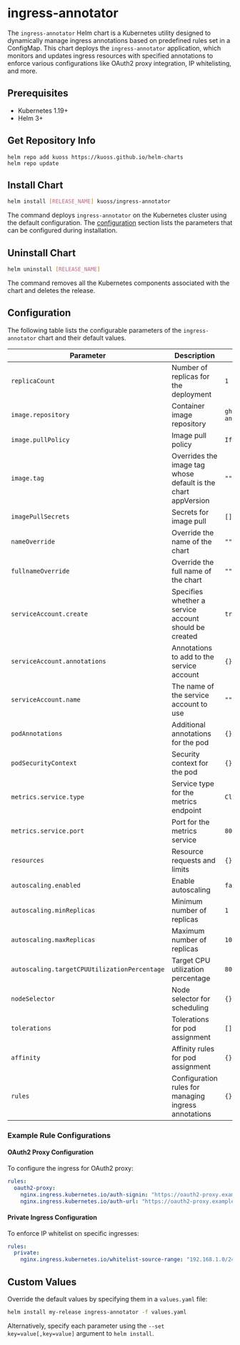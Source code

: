 # ingress-annotator

The `ingress-annotator` Helm chart is a Kubernetes utility designed to dynamically manage ingress annotations based on predefined rules set in a ConfigMap. This chart deploys the `ingress-annotator` application, which monitors and updates ingress resources with specified annotations to enforce various configurations like OAuth2 proxy integration, IP whitelisting, and more.

## Prerequisites

- Kubernetes 1.19+
- Helm 3+

## Get Repository Info

```console
helm repo add kuoss https://kuoss.github.io/helm-charts
helm repo update
```

## Install Chart

```bash
helm install [RELEASE_NAME] kuoss/ingress-annotator
```

The command deploys `ingress-annotator` on the Kubernetes cluster using the default configuration. The [configuration](#configuration) section lists the parameters that can be configured during installation.

## Uninstall Chart

```bash
helm uninstall [RELEASE_NAME]
```

The command removes all the Kubernetes components associated with the chart and deletes the release.

## Configuration

The following table lists the configurable parameters of the `ingress-annotator` chart and their default values.

| Parameter                                  | Description                                                                                  | Default                      |
|--------------------------------------------|----------------------------------------------------------------------------------------------|------------------------------|
| `replicaCount`                             | Number of replicas for the deployment                                                        | `1`                          |
| `image.repository`                         | Container image repository                                                                   | `ghcr.io/kuoss/ingress-annotator` |
| `image.pullPolicy`                         | Image pull policy                                                                            | `IfNotPresent`               |
| `image.tag`                                | Overrides the image tag whose default is the chart appVersion                                | `""`                         |
| `imagePullSecrets`                         | Secrets for image pull                                                                       | `[]`                         |
| `nameOverride`                             | Override the name of the chart                                                               | `""`                         |
| `fullnameOverride`                         | Override the full name of the chart                                                          | `""`                         |
| `serviceAccount.create`                    | Specifies whether a service account should be created                                        | `true`                       |
| `serviceAccount.annotations`               | Annotations to add to the service account                                                    | `{}`                         |
| `serviceAccount.name`                      | The name of the service account to use                                                       | `""`                         |
| `podAnnotations`                           | Additional annotations for the pod                                                           | `{}`                         |
| `podSecurityContext`                       | Security context for the pod                                                                 | `{}`                         |
| `metrics.service.type`                     | Service type for the metrics endpoint                                                        | `ClusterIP`                  |
| `metrics.service.port`                     | Port for the metrics service                                                                 | `8081`                       |
| `resources`                                | Resource requests and limits                                                                 | `{}`                         |
| `autoscaling.enabled`                      | Enable autoscaling                                                                           | `false`                      |
| `autoscaling.minReplicas`                  | Minimum number of replicas                                                                   | `1`                          |
| `autoscaling.maxReplicas`                  | Maximum number of replicas                                                                   | `100`                        |
| `autoscaling.targetCPUUtilizationPercentage` | Target CPU utilization percentage                                                            | `80`                         |
| `nodeSelector`                             | Node selector for scheduling                                                                 | `{}`                         |
| `tolerations`                              | Tolerations for pod assignment                                                               | `[]`                         |
| `affinity`                                 | Affinity rules for pod assignment                                                            | `{}`                         |
| `rules`                                    | Configuration rules for managing ingress annotations                                         | `{}`                         |

### Example Rule Configurations

#### OAuth2 Proxy Configuration

To configure the ingress for OAuth2 proxy:

```yaml
rules:
  oauth2-proxy:
    nginx.ingress.kubernetes.io/auth-signin: "https://oauth2-proxy.example.com/oauth2/start?rd=https://$host$request_uri"
    nginx.ingress.kubernetes.io/auth-url: "https://oauth2-proxy.example.com/oauth2/auth"
```

#### Private Ingress Configuration

To enforce IP whitelist on specific ingresses:

```yaml
rules:
  private:
    nginx.ingress.kubernetes.io/whitelist-source-range: "192.168.1.0/24,10.0.0.0/16"
```

## Custom Values

Override the default values by specifying them in a `values.yaml` file:

```bash
helm install my-release ingress-annotator -f values.yaml
```

Alternatively, specify each parameter using the `--set key=value[,key=value]` argument to `helm install`.
